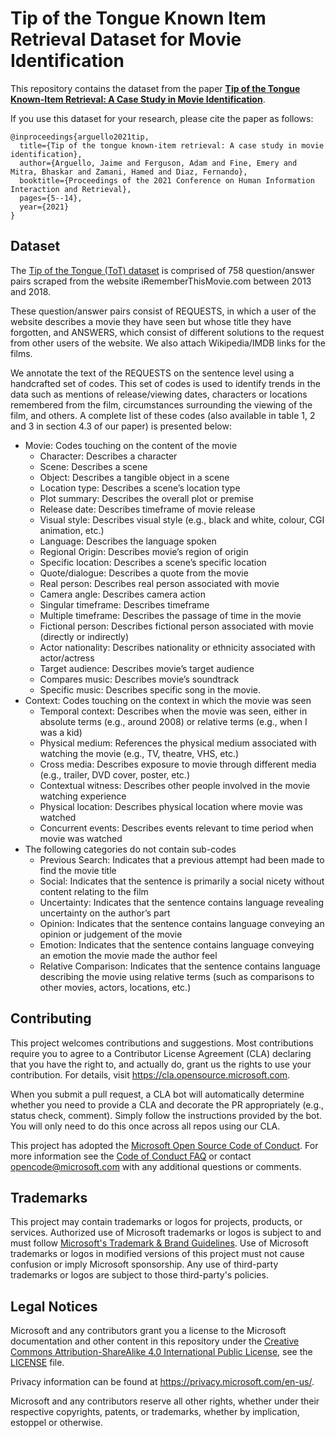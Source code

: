 # Tip of the Tongue Known Item Retrieval Dataset for Movie Identification
This repository contains the dataset from the paper [**Tip of the Tongue Known-Item Retrieval: A Case Study in Movie Identification**](https://dl.acm.org/doi/10.1145/3406522.3446021).

If you use this dataset for your research, please cite the paper as follows:
```
@inproceedings{arguello2021tip,
  title={Tip of the tongue known-item retrieval: A case study in movie identification},
  author={Arguello, Jaime and Ferguson, Adam and Fine, Emery and Mitra, Bhaskar and Zamani, Hamed and Diaz, Fernando},
  booktitle={Proceedings of the 2021 Conference on Human Information Interaction and Retrieval},
  pages={5--14},
  year={2021}
}
```

## Dataset

The [Tip of the Tongue (ToT) dataset](https://github.com/microsoft/Tip-of-the-Tongue-Known-Item-Retrieval-Dataset-for-Movie-Identification/blob/main/ToT.txt) is comprised of 758 question/answer pairs scraped from the website iRememberThisMovie.com between 2013 and 2018.

These question/answer pairs consist of REQUESTS, in which a user of the website describes a movie they have seen but whose title they have forgotten, and ANSWERS, which consist of different solutions to the request from other users of the website. We also attach Wikipedia/IMDB links for the films.  

We annotate the text of the REQUESTS on the sentence level using a handcrafted set of codes. This set of codes is used to identify trends in the data such as mentions of release/viewing dates, characters or locations remembered from the film, circumstances surrounding the viewing of the film, and others. A complete list of these codes (also available in table 1, 2 and 3 in section 4.3 of our paper) is presented below: 

* Movie: Codes touching on the content of the movie
  * Character: Describes a character
  * Scene: Describes a scene
  * Object: Describes a tangible object in a scene
  * Location type: Describes a scene’s location type
  * Plot summary: Describes the overall plot or premise
  * Release date: Describes timeframe of movie release
  * Visual style: Describes visual style (e.g., black and white, colour, CGI animation, etc.)
  * Language: Describes the language spoken
  * Regional Origin: Describes movie’s region of origin
  * Specific location: Describes a scene’s specific location
  * Quote/dialogue: Describes a quote from the movie
  * Real person: Describes real person associated with movie
  * Camera angle: Describes camera action
  * Singular timeframe: Describes timeframe
  * Multiple timeframe: Describes the passage of time in the movie
  * Fictional person: Describes fictional person associated with movie (directly or indirectly)
  * Actor nationality: Describes nationality or ethnicity associated with actor/actress
  * Target audience: Describes movie’s target audience
  * Compares music: Describes movie’s soundtrack
  * Specific music: Describes specific song in the movie. 
* Context: Codes touching on the context in which the movie was seen
  * Temporal context: Describes when the movie was seen, either in absolute terms (e.g., around 2008) or relative terms (e.g., when I was a kid)
  * Physical medium: References the physical medium associated with watching the movie (e.g., TV, theatre, VHS, etc.)
  * Cross media: Describes exposure to movie through different media (e.g., trailer, DVD cover, poster, etc.)
  * Contextual witness: Describes other people involved in the movie watching experience
  * Physical location: Describes physical location where movie was watched
  * Concurrent events: Describes events relevant to time period when movie was watched
* The following categories do not contain sub-codes
  * Previous Search: Indicates that a previous attempt had been made to find the movie title
  * Social: Indicates that the sentence is primarily a social nicety without content relating to the film
  * Uncertainty: Indicates that the sentence contains language revealing uncertainty on the author’s part
  * Opinion: Indicates that the sentence contains language conveying an opinion or judgement of the movie
  * Emotion: Indicates that the sentence contains language conveying an emotion the movie made the author feel
  * Relative Comparison: Indicates that the sentence contains language describing the movie using relative terms (such as comparisons to other movies, actors, locations, etc.) 

## Contributing

This project welcomes contributions and suggestions.  Most contributions require you to agree to a
Contributor License Agreement (CLA) declaring that you have the right to, and actually do, grant us
the rights to use your contribution. For details, visit https://cla.opensource.microsoft.com.

When you submit a pull request, a CLA bot will automatically determine whether you need to provide
a CLA and decorate the PR appropriately (e.g., status check, comment). Simply follow the instructions
provided by the bot. You will only need to do this once across all repos using our CLA.

This project has adopted the [Microsoft Open Source Code of Conduct](https://opensource.microsoft.com/codeofconduct/).
For more information see the [Code of Conduct FAQ](https://opensource.microsoft.com/codeofconduct/faq/) or
contact [opencode@microsoft.com](mailto:opencode@microsoft.com) with any additional questions or comments.

## Trademarks

This project may contain trademarks or logos for projects, products, or services. Authorized use of Microsoft 
trademarks or logos is subject to and must follow 
[Microsoft's Trademark & Brand Guidelines](https://www.microsoft.com/en-us/legal/intellectualproperty/trademarks/usage/general).
Use of Microsoft trademarks or logos in modified versions of this project must not cause confusion or imply Microsoft sponsorship.
Any use of third-party trademarks or logos are subject to those third-party's policies.

## Legal Notices

Microsoft and any contributors grant you a license to the Microsoft documentation and other content
in this repository under the [Creative Commons Attribution-ShareAlike 4.0 International Public License](https://creativecommons.org/licenses/by-sa/4.0/legalcode),
see the [LICENSE](LICENSE) file.

Privacy information can be found at <https://privacy.microsoft.com/en-us/>.

Microsoft and any contributors reserve all other rights, whether under their respective copyrights, patents,
or trademarks, whether by implication, estoppel or otherwise.
